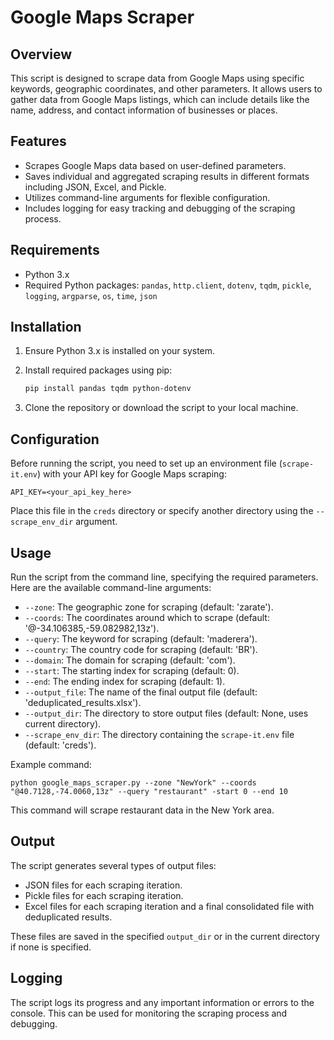 # Google Maps Scraper

## Overview
This script is designed to scrape data from Google Maps using specific keywords, geographic coordinates, and other parameters. It allows users to gather data from Google Maps listings, which can include details like the name, address, and contact information of businesses or places.

## Features
- Scrapes Google Maps data based on user-defined parameters.
- Saves individual and aggregated scraping results in different formats including JSON, Excel, and Pickle.
- Utilizes command-line arguments for flexible configuration.
- Includes logging for easy tracking and debugging of the scraping process.

## Requirements
- Python 3.x
- Required Python packages: `pandas`, `http.client`, `dotenv`, `tqdm`, `pickle`, `logging`, `argparse`, `os`, `time`, `json`

## Installation
1. Ensure Python 3.x is installed on your system.
2. Install required packages using pip:
   ```bash
   pip install pandas tqdm python-dotenv
   ```

3. Clone the repository or download the script to your local machine.

## Configuration
Before running the script, you need to set up an environment file (`scrape-it.env`) with your API key for Google Maps scraping:

```
API_KEY=<your_api_key_here>
```

Place this file in the `creds` directory or specify another directory using the `--scrape_env_dir` argument.

## Usage
Run the script from the command line, specifying the required parameters. Here are the available command-line arguments:

- `--zone`: The geographic zone for scraping (default: 'zarate').
- `--coords`: The coordinates around which to scrape (default: '@-34.106385,-59.082982,13z').
- `--query`: The keyword for scraping (default: 'maderera').
- `--country`: The country code for scraping (default: 'BR').
- `--domain`: The domain for scraping (default: 'com').
- `--start`: The starting index for scraping (default: 0).
- `--end`: The ending index for scraping (default: 1).
- `--output_file`: The name of the final output file (default: 'deduplicated_results.xlsx').
- `--output_dir`: The directory to store output files (default: None, uses current directory).
- `--scrape_env_dir`: The directory containing the `scrape-it.env` file (default: 'creds').

Example command:
```
python google_maps_scraper.py --zone "NewYork" --coords "@40.7128,-74.0060,13z" --query "restaurant" -start 0 --end 10
```


This command will scrape restaurant data in the New York area.

## Output
The script generates several types of output files:

- JSON files for each scraping iteration.
- Pickle files for each scraping iteration.
- Excel files for each scraping iteration and a final consolidated file with deduplicated results.

These files are saved in the specified `output_dir` or in the current directory if none is specified.

## Logging
The script logs its progress and any important information or errors to the console. This can be used for monitoring the scraping process and debugging.
